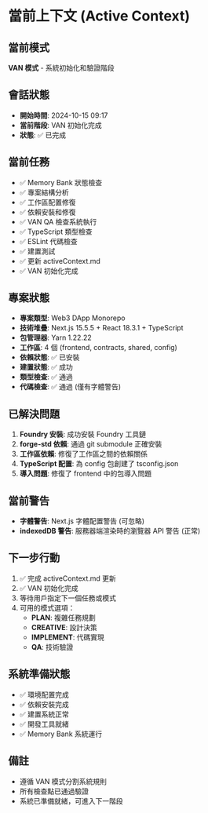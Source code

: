 # 當前上下文 (Active Context)

## 當前模式
**VAN 模式** - 系統初始化和驗證階段

## 會話狀態
- **開始時間**: 2024-10-15 09:17
- **當前階段**: VAN 初始化完成
- **狀態**: ✅ 已完成

## 當前任務
- ✅ Memory Bank 狀態檢查
- ✅ 專案結構分析
- ✅ 工作區配置修復
- ✅ 依賴安裝和修復
- ✅ VAN QA 檢查系統執行
- ✅ TypeScript 類型檢查
- ✅ ESLint 代碼檢查
- ✅ 建置測試
- ✅ 更新 activeContext.md
- ✅ VAN 初始化完成

## 專案狀態
- **專案類型**: Web3 DApp Monorepo
- **技術堆疊**: Next.js 15.5.5 + React 18.3.1 + TypeScript
- **包管理器**: Yarn 1.22.22
- **工作區**: 4 個 (frontend, contracts, shared, config)
- **依賴狀態**: ✅ 已安裝
- **建置狀態**: ✅ 成功
- **類型檢查**: ✅ 通過
- **代碼檢查**: ✅ 通過 (僅有字體警告)

## 已解決問題
1. **Foundry 安裝**: 成功安裝 Foundry 工具鏈
2. **forge-std 依賴**: 通過 git submodule 正確安裝
3. **工作區依賴**: 修復了工作區之間的依賴關係
4. **TypeScript 配置**: 為 config 包創建了 tsconfig.json
5. **導入問題**: 修復了 frontend 中的包導入問題

## 當前警告
- **字體警告**: Next.js 字體配置警告 (可忽略)
- **indexedDB 警告**: 服務器端渲染時的瀏覽器 API 警告 (正常)

## 下一步行動
1. ✅ 完成 activeContext.md 更新
2. ✅ VAN 初始化完成
3. 等待用戶指定下一個任務或模式
4. 可用的模式選項：
   - **PLAN**: 複雜任務規劃
   - **CREATIVE**: 設計決策
   - **IMPLEMENT**: 代碼實現
   - **QA**: 技術驗證

## 系統準備狀態
- ✅ 環境配置完成
- ✅ 依賴安裝完成
- ✅ 建置系統正常
- ✅ 開發工具就緒
- ✅ Memory Bank 系統運行

## 備註
- 遵循 VAN 模式分割系統規則
- 所有檢查點已通過驗證
- 系統已準備就緒，可進入下一階段